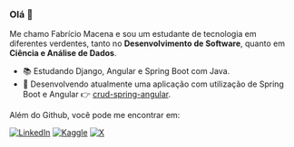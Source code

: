### Olá 👋

Me chamo Fabrício Macena e sou um estudante de tecnologia em diferentes verdentes, tanto no **Desenvolvimento de Software**, quanto em **Ciência e Análise de Dados**.

- 📚 Estudando Django, Angular e Spring Boot com Java.
- 🔭 Desenvolvendo atualmente uma aplicação com utilização de Spring Boot e Angular 👉 [crud-spring-angular](https://github.com/FabricioMacena/crud-spring-angular).

Além do Github, você pode me encontrar em:

[![LinkedIn](https://img.shields.io/badge/linkedin-%230077B5.svg?style=for-the-badge&logo=linkedin&logoColor=white)](https://www.linkedin.com/in/fabriciomacena/)
[![Kaggle](https://img.shields.io/badge/Kaggle-035a7d?style=for-the-badge&logo=kaggle&logoColor=white)](https://www.kaggle.com/fabrciomacena)
[![X](https://img.shields.io/badge/X-%23000000.svg?style=for-the-badge&logo=X&logoColor=white)](https://twitter.com/fabriciomacena_)
